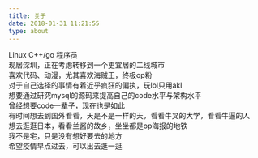 ```yaml
---
title: 关于
date: 2018-01-31 11:21:55
type: about
---
```


Linux C++/go 程序员  
现居深圳，正在考虑转移到一个更宜居的二线城市  
喜欢代码、动漫，尤其喜欢海贼王，终极op粉  
对于自己选择的事情有着近乎疯狂的偏执，玩lol只用akl  
想要通过研究mysql的源码来提高自己的code水平与架构水平  
曾经想要code一辈子，现在也是如此  
有时间想去到国外看看，天是不是一样的天，看看牛叉的大学，看看牛逼的人  
想去逛逛日本，看看兰酱的故乡，坐坐都是op海报的地铁  
我不是宅，只是没有想好要去的地方  
希望疫情早点过去，可以出去逛一逛  
